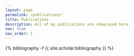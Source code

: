 ```yaml
---
layout: page
permalink: /publications/
title: Publications
description: All of my publications are showcased here.
nav: true
nav_order: 1
---
```

<!-- _pages/publications.md -->
<div class="publications">

{% bibliography -f {{ site.scholar.bibliography }} %}

</div>
